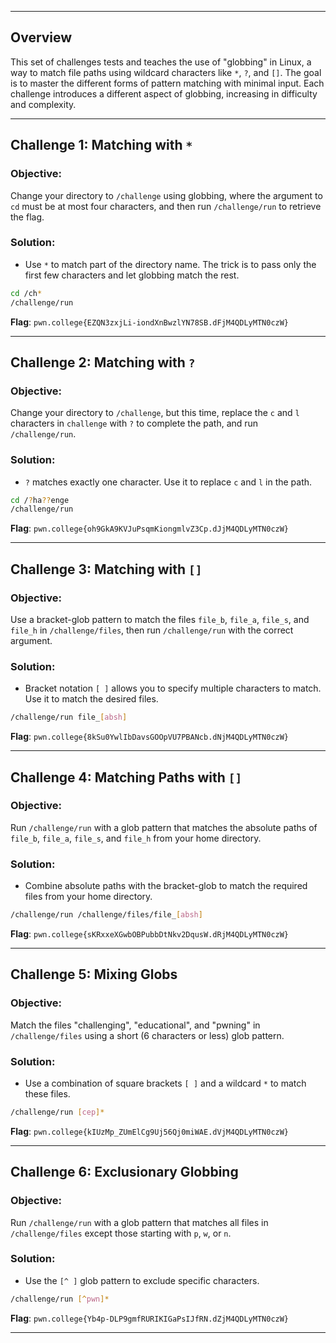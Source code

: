 
---
## Overview

This set of challenges tests and teaches the use of "globbing" in Linux, a way to match file paths using wildcard characters like `*`, `?`, and `[]`. The goal is to master the different forms of pattern matching with minimal input. Each challenge introduces a different aspect of globbing, increasing in difficulty and complexity.

---

## Challenge 1: Matching with `*`

### Objective:
Change your directory to `/challenge` using globbing, where the argument to `cd` must be at most four characters, and then run `/challenge/run` to retrieve the flag.

### Solution:
- Use `*` to match part of the directory name. The trick is to pass only the first few characters and let globbing match the rest.
  
```bash
cd /ch*
/challenge/run
```

**Flag**: `pwn.college{EZQN3zxjLi-iondXnBwzlYN78SB.dFjM4QDLyMTN0czW}`

---

## Challenge 2: Matching with `?`

### Objective:
Change your directory to `/challenge`, but this time, replace the `c` and `l` characters in `challenge` with `?` to complete the path, and run `/challenge/run`.

### Solution:
- `?` matches exactly one character. Use it to replace `c` and `l` in the path.

```bash
cd /?ha??enge
/challenge/run
```

**Flag**: `pwn.college{oh9GkA9KVJuPsqmKiongmlvZ3Cp.dJjM4QDLyMTN0czW}`

---

## Challenge 3: Matching with `[]`

### Objective:
Use a bracket-glob pattern to match the files `file_b`, `file_a`, `file_s`, and `file_h` in `/challenge/files`, then run `/challenge/run` with the correct argument.

### Solution:
- Bracket notation `[ ]` allows you to specify multiple characters to match. Use it to match the desired files.

```bash
/challenge/run file_[absh]
```

**Flag**: `pwn.college{8kSu0YwlIbDavsGOOpVU7PBANcb.dNjM4QDLyMTN0czW}`

---

## Challenge 4: Matching Paths with `[]`

### Objective:
Run `/challenge/run` with a glob pattern that matches the absolute paths of `file_b`, `file_a`, `file_s`, and `file_h` from your home directory.

### Solution:
- Combine absolute paths with the bracket-glob to match the required files from your home directory.

```bash
/challenge/run /challenge/files/file_[absh]
```

**Flag**: `pwn.college{sKRxxeXGwbOBPubbDtNkv2DqusW.dRjM4QDLyMTN0czW}`

---

## Challenge 5: Mixing Globs

### Objective:
Match the files "challenging", "educational", and "pwning" in `/challenge/files` using a short (6 characters or less) glob pattern.

### Solution:
- Use a combination of square brackets `[ ]` and a wildcard `*` to match these files.

```bash
/challenge/run [cep]*
```

**Flag**: `pwn.college{kIUzMp_ZUmElCg9Uj56Qj0miWAE.dVjM4QDLyMTN0czW}`

---

## Challenge 6: Exclusionary Globbing

### Objective:
Run `/challenge/run` with a glob pattern that matches all files in `/challenge/files` except those starting with `p`, `w`, or `n`.

### Solution:
- Use the `[^ ]` glob pattern to exclude specific characters.

```bash
/challenge/run [^pwn]*
```

**Flag**: `pwn.college{Yb4p-DLP9gmfRURIKIGaPsIJfRN.dZjM4QDLyMTN0czW}`

---
